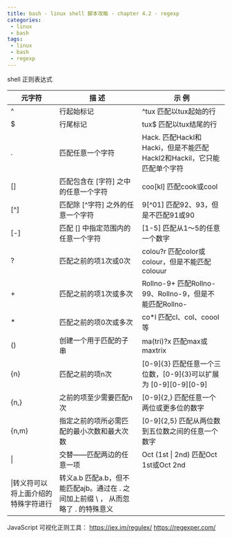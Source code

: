 ```yaml
---
title: bash - linux shell 脚本攻略 - chapter 4.2 - regexp
categories: 
 - linux
 - bash
tags: 
 - linux
 - bash
 - regexp
---
```


shell 正则表达式

<!--more-->

|元字符|描 述|示 例|
|---|---|---|
|^|行起始标记|^tux 匹配以tux起始的行|
|$|行尾标记|tux$ 匹配以tux结尾的行|
|.|匹配任意一个字符|Hack. 匹配Hackl和Hacki，但是不能匹配Hackl2和Hackil，它只能匹配单个字符|
|[]|匹配包含在 [字符] 之中的任意一个字符|coo[kl] 匹配cook或cool|
|[^]|匹配除 [^字符] 之外的任意一个字符|9[^01] 匹配92、93，但是不匹配91或90|
|[-]|匹配 [] 中指定范围内的任意一个字符|[1-5] 匹配从1～5的任意一个数字|
|?|匹配之前的项1次或0次|colou?r 匹配color或colour，但是不能匹配colouur|
|+|匹配之前的项1次或多次|Rollno-9+ 匹配Rollno-99、Rollno-9，但是不能匹配Rollno-|
|*|匹配之前的项0次或多次|co*l  匹配cl、col、coool等|
|()|创建一个用于匹配的子串|ma(tri)?x 匹配max或maxtrix|
|{n}|匹配之前的项n次|[0-9]{3} 匹配任意一个三位数，[0-9]{3}可以扩展为 [0-9][0-9][0-9]|
|{n,}|之前的项至少需要匹配n次|[0-9]{2,} 匹配任意一个两位或更多位的数字|
|{n,m}|指定之前的项所必需匹配的最小次数和最大次数|[0-9]{2,5} 匹配从两位数到五位数之间的任意一个数字|
|&#124;|交替——匹配两边的任意一项|Oct (1st &#124; 2nd) 匹配Oct 1st或Oct 2nd|
|\|转义符可以将上面介绍的特殊字符进行|转义a\.b 匹配a.b，但不能匹配ajb。通过在 . 之间加上前缀 \ ， 从而忽略了 . 的特殊意义|

JavaScript 可视化正则工具：
https://jex.im/regulex/
https://regexper.com/

